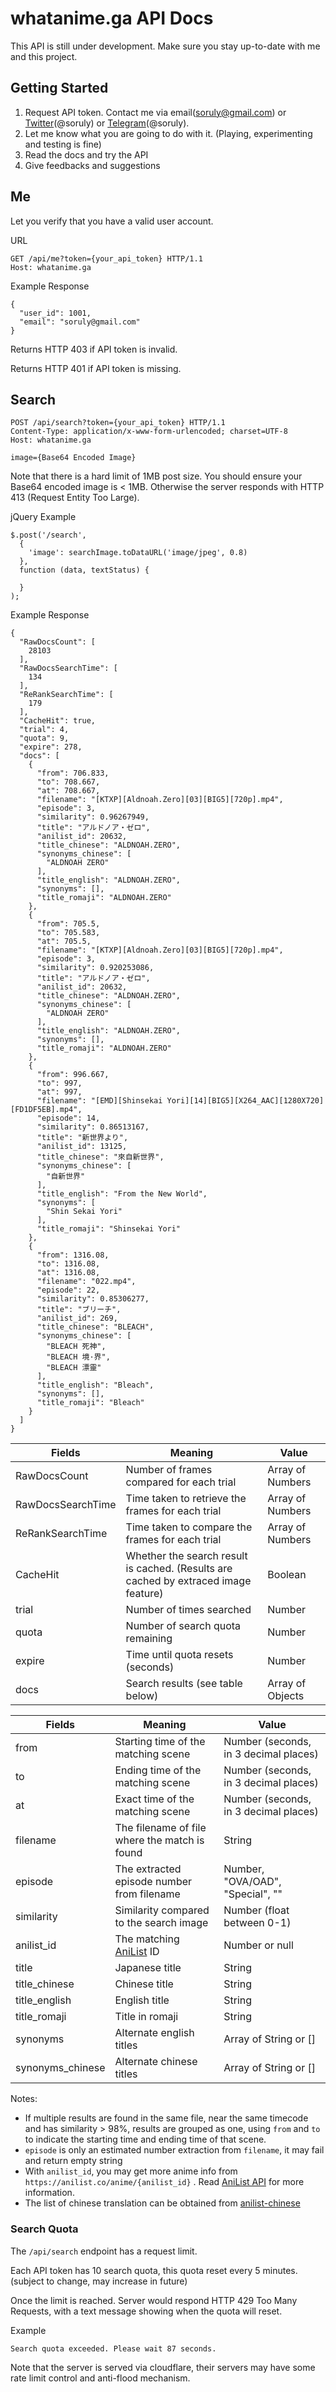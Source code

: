 # whatanime.ga API Docs

This API is still under development. Make sure you stay up-to-date with me and this project. 

## Getting Started
1. Request API token. Contact me via email(soruly@gmail.com) or [Twitter](https://twitter.com/soruly)(@soruly) or [Telegram](https://t.me/soruly)(@soruly).
2. Let me know what you are going to do with it. (Playing, experimenting and testing is fine)
3. Read the docs and try the API
4. Give feedbacks and suggestions

## Me

Let you verify that you have a valid user account.

URL

```
GET /api/me?token={your_api_token} HTTP/1.1
Host: whatanime.ga
```

Example Response

```
{
  "user_id": 1001,
  "email": "soruly@gmail.com"
}
```

Returns HTTP 403 if API token is invalid.

Returns HTTP 401 if API token is missing.

## Search

```
POST /api/search?token={your_api_token} HTTP/1.1
Content-Type: application/x-www-form-urlencoded; charset=UTF-8
Host: whatanime.ga

image={Base64 Encoded Image}
```

Note that there is a hard limit of 1MB post size. You should ensure your Base64 encoded image is < 1MB. Otherwise the server responds with HTTP 413 (Request Entity Too Large).

jQuery Example
```
$.post('/search',
  {
    'image': searchImage.toDataURL('image/jpeg', 0.8)
  },
  function (data, textStatus) {

  }
);

```

Example Response
```
{
  "RawDocsCount": [
    28103
  ],
  "RawDocsSearchTime": [
    134
  ],
  "ReRankSearchTime": [
    179
  ],
  "CacheHit": true,
  "trial": 4,
  "quota": 9,
  "expire": 278,
  "docs": [
    {
      "from": 706.833,
      "to": 708.667,
      "at": 708.667,
      "filename": "[KTXP][Aldnoah.Zero][03][BIG5][720p].mp4",
      "episode": 3,
      "similarity": 0.96267949,
      "title": "アルドノア・ゼロ",
      "anilist_id": 20632,
      "title_chinese": "ALDNOAH.ZERO",
      "synonyms_chinese": [
        "ALDNOAH ZERO"
      ],
      "title_english": "ALDNOAH.ZERO",
      "synonyms": [],
      "title_romaji": "ALDNOAH.ZERO"
    },
    {
      "from": 705.5,
      "to": 705.583,
      "at": 705.5,
      "filename": "[KTXP][Aldnoah.Zero][03][BIG5][720p].mp4",
      "episode": 3,
      "similarity": 0.920253086,
      "title": "アルドノア・ゼロ",
      "anilist_id": 20632,
      "title_chinese": "ALDNOAH.ZERO",
      "synonyms_chinese": [
        "ALDNOAH ZERO"
      ],
      "title_english": "ALDNOAH.ZERO",
      "synonyms": [],
      "title_romaji": "ALDNOAH.ZERO"
    },
    {
      "from": 996.667,
      "to": 997,
      "at": 997,
      "filename": "[EMD][Shinsekai Yori][14][BIG5][X264_AAC][1280X720][FD1DF5EB].mp4",
      "episode": 14,
      "similarity": 0.86513167,
      "title": "新世界より",
      "anilist_id": 13125,
      "title_chinese": "來自新世界",
      "synonyms_chinese": [
        "自新世界"
      ],
      "title_english": "From the New World",
      "synonyms": [
        "Shin Sekai Yori"
      ],
      "title_romaji": "Shinsekai Yori"
    },
    {
      "from": 1316.08,
      "to": 1316.08,
      "at": 1316.08,
      "filename": "022.mp4",
      "episode": 22,
      "similarity": 0.85306277,
      "title": "ブリーチ",
      "anilist_id": 269,
      "title_chinese": "BLEACH",
      "synonyms_chinese": [
        "BLEACH 死神",
        "BLEACH 境·界",
        "BLEACH 漂靈"
      ],
      "title_english": "Bleach",
      "synonyms": [],
      "title_romaji": "Bleach"
    }
  ]
}
```

| Fields        | Meaning       | Value  |
| ------------- |---------------| -------|
| RawDocsCount       | Number of frames compared for each trial | Array of Numbers |
| RawDocsSearchTime  | Time taken to retrieve the frames for each trial | Array of Numbers |
| ReRankSearchTime   | Time taken to compare the frames for each trial | Array of Numbers |
| CacheHit  | Whether the search result is cached. (Results are cached by extraced image feature) | Boolean |
| trial | Number of times searched | Number |
| quota | Number of search quota remaining | Number |
| expire | Time until quota resets (seconds) | Number |
| docs | Search results (see table below) | Array of Objects |


| Fields           | Meaning       | Value  |
| ---------------- |---------------| -------|
| from             | Starting time of the matching scene | Number (seconds, in 3 decimal places)
| to               | Ending time of the matching scene | Number (seconds, in 3 decimal places)
| at               | Exact time of the matching scene | Number (seconds, in 3 decimal places)
| filename         | The filename of file where the match is found | String
| episode          | The extracted episode number from filename | Number, "OVA/OAD", "Special", ""
| similarity       | Similarity compared to the search image | Number (float between 0-1)
| anilist_id       | The matching [AniList](https://anilist.co/) ID | Number or null
| title            | Japanese title | String
| title_chinese    | Chinese title | String
| title_english    | English title | String
| title_romaji     | Title in romaji | String
| synonyms         | Alternate english titles | Array of String or []
| synonyms_chinese | Alternate chinese titles | Array of String or []

Notes:
- If multiple results are found in the same file, near the same timecode and has similarity > 98%, results are grouped as one, using `from` and `to` to indicate the starting time and ending time of that scene.
- `episode` is only an estimated number extraction from `filename`, it may fail and return empty string
- With `anilist_id`, you may get more anime info from `https://anilist.co/anime/{anilist_id}` . Read [AniList API](https://github.com/joshstar/AniList-API-Docs) for more information.
- The list of chinese translation can be obtained from [anilist-chinese](https://github.com/soruly/anilist-chinese)


### Search Quota

The `/api/search` endpoint has a request limit.

Each API token has 10 search quota, this quota reset every 5 minutes. (subject to change, may increase in future)

Once the limit is reached. Server would respond HTTP 429 Too Many Requests, with a text message showing when the quota will reset.

Example
```
Search quota exceeded. Please wait 87 seconds.
```

Note that the server is served via cloudflare, their servers may have some rate limit control and anti-flood mechanism.
